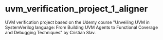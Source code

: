 # uvm_verification_project_1_aligner

UVM verification project based on the Udemy course "Unveiling UVM in SystemVerilog language: From Building UVM Agents to Functional Coverage and Debugging Techniques" by Cristian Slav.
